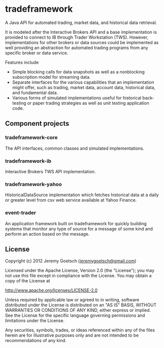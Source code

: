 tradeframework
==============

A Java API for automated trading, market data, and historical data retrieval.

It is modeled after the Interactive Brokers API and a base implementation is provided
to connect to IB through Trader Workstation (TWS). However, implementations for other
brokers or data sources could be implemented as well providing an abstraction for
automated trading programs from any specific broker or data service.

Features include
 * Simple blocking calls for data snapshots as well as a nonblocking subscription model
   for streaming data.
 * Separate interfaces for the various capabilities that an implementation might offer,
   such as trading, market data, account data, historical data, and fundamental data.
 * Various forms of simulated implementations useful for historical back-testing or paper
   trading strategies as well as unit testing application code.

Component projects
-----------

### tradeframework-core
The API interfaces, common classes and simulated implementations.

### tradeframework-ib
Interactive Brokers TWS API implementation.

### tradeframework-yahoo
HistoricalDataSource implementation which fetches historical data at a daily
or greater level from csv web service available at Yahoo Finance.

### event-trader
An application framework built on tradeframework for quickly building systems that
monitor any type of source for a message of some kind and perform an action based
on the message.

License
-------
Copyright (c) 2012 Jeremy Goetsch (jeremygoetsch@gmail.com)
 
Licensed under the Apache License, Version 2.0 (the "License");
you may not use this file except in compliance with the License.
You may obtain a copy of the License at
 
http://www.apache.org/licenses/LICENSE-2.0
 
Unless required by applicable law or agreed to in writing, software
distributed under the License is distributed on an "AS IS" BASIS,
WITHOUT WARRANTIES OR CONDITIONS OF ANY KIND, either express or implied.
See the License for the specific language governing permissions and
limitations under the License.

Any securities, symbols, trades, or ideas referenced within any of the files
herein are for illustrative purposes only and are not intended to be recommendations
of any kind.
